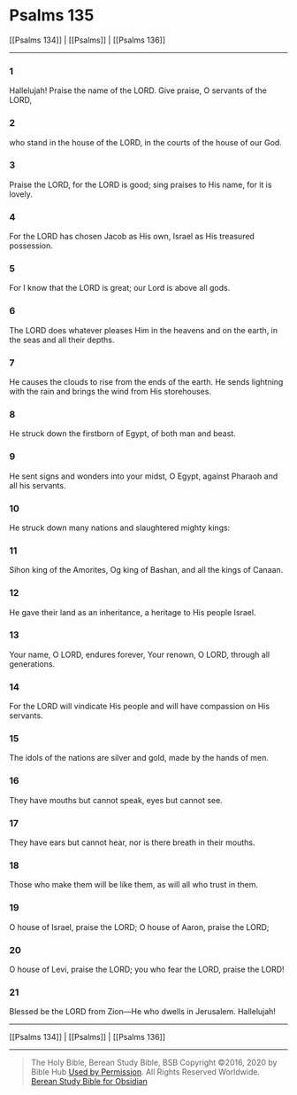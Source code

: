 # Psalms 135

[[Psalms 134]] | [[Psalms]] | [[Psalms 136]]

---

### 1
Hallelujah! Praise the name of the LORD. Give praise, O servants of the LORD,

### 2
who stand in the house of the LORD, in the courts of the house of our God.

### 3
Praise the LORD, for the LORD is good; sing praises to His name, for it is lovely.

### 4
For the LORD has chosen Jacob as His own, Israel as His treasured possession.

### 5
For I know that the LORD is great; our Lord is above all gods.

### 6
The LORD does whatever pleases Him in the heavens and on the earth, in the seas and all their depths.

### 7
He causes the clouds to rise from the ends of the earth. He sends lightning with the rain and brings the wind from His storehouses.

### 8
He struck down the firstborn of Egypt, of both man and beast.

### 9
He sent signs and wonders into your midst, O Egypt, against Pharaoh and all his servants.

### 10
He struck down many nations and slaughtered mighty kings:

### 11
Sihon king of the Amorites, Og king of Bashan, and all the kings of Canaan.

### 12
He gave their land as an inheritance, a heritage to His people Israel.

### 13
Your name, O LORD, endures forever, Your renown, O LORD, through all generations.

### 14
For the LORD will vindicate His people and will have compassion on His servants.

### 15
The idols of the nations are silver and gold, made by the hands of men.

### 16
They have mouths but cannot speak, eyes but cannot see.

### 17
They have ears but cannot hear, nor is there breath in their mouths.

### 18
Those who make them will be like them, as will all who trust in them.

### 19
O house of Israel, praise the LORD; O house of Aaron, praise the LORD;

### 20
O house of Levi, praise the LORD; you who fear the LORD, praise the LORD!

### 21
Blessed be the LORD from Zion—He who dwells in Jerusalem. Hallelujah!

---

[[Psalms 134]] | [[Psalms]] | [[Psalms 136]]

---

> The Holy Bible, Berean Study Bible, BSB
> Copyright &copy;2016, 2020 by Bible Hub
> [Used by Permission](https://berean.bible/terms.htm). All Rights Reserved Worldwide.
> [Berean Study Bible for Obsidian](https://github.com/gapmiss/berean-study-bible-for-obsidian)

